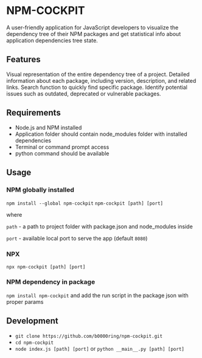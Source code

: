 # NPM-COCKPIT

A user-friendly application for JavaScript developers to visualize the dependency tree of their NPM packages and get statistical info about application dependencies tree state.

## Features

Visual representation of the entire dependency tree of a project.
Detailed information about each package, including version, description, and related links.
Search function to quickly find specific package.
Identify potential issues such as outdated, deprecated or vulnerable packages.

## Requirements

- Node.js and NPM installed
- Application folder should contain node_modules folder with installed dependencies
- Terminal or command prompt access
- python command should be available

## Usage

### NPM globally installed
`npm install --global npm-cockpit`
`npm-cockpit [path] [port]`

where

`path` - a path to project folder with package.json and node_modules inside

`port` - available local port to serve the app (default `8080`)

### NPX
`npx npm-cockpit [path] [port]`

### NPM dependency in package
`npm install npm-cockpit` and add the run script in the package json with proper params

## Development
- `git clone https://github.com/b0000ring/npm-cockpit.git`
- `cd npm-cockpit`
- `node index.js [path] [port]` or `python __main__.py [path] [port]`
